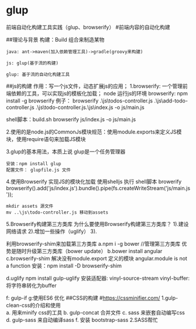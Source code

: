 # glup
前端自动化构建工具实践（glup、browserify）
#前端内容的自动化构建

##理论与背景
    构建：Build 组合来制造某物

    java: ant->maven(加入依赖管理工具)->gradle(groovy来构建)

    js: glup(基于流的构建)

    glup: 基于流的自动化构建工具

##js的构建
    作用：写一个js文件，动态扩展js的应用；
1.browserify: 一个管理前端依赖的工具，可以实现js的模板化加载； node 运行js的环境
  browserify: npm install -g browserify
  例子： browserify .\js\todos-controller.js .\js\add-todo-controller.js .\js\todo-controller.js.\js\index.js -o js/main.js

  shell脚本：build.sh browserify js/index.js -o js/main.js

2.使用的是node.js的CommonJs模块规范：使用module.exports来定义JS模块，使用require语句来加载JS模块

3.glup的基本用法，本质上说 glup是一个任务管理器

    安装：npm install glup
    配置文件： glupfile.js 文件
4.使用Browserify 实现JS的模块化加载
    使用shelljs 执行 shell脚本
    browerify browserify().add('js/index.js').bundle().pipe(fs.createWriteStream('js/main.js'));

    mkdir assets 源文件
    mv ..\js\todo-controller.js 移动到assets

5.Browserify构建第三方类库
  为什么要使用Browserify构建第三方类库？
  1).建设网络请求
  2).增加一些操作（uglify）
  3).
  
  利用browserify-shim来加载第三方类库
  a.npm i -g bower //管理第三方类库 优势是随时升级第三方类库（bower update）
  b.bower install angular
  c.browserify-shim 解决没有module.export 定义的模块 angular.module is not a function
        安装：npm install -D browserify-shim

  d.uglify npm install gulp-uglify
    安装适配器: vinyl-source-stream
    vinyl-buffer: 将字符串转化为buffer
   
   f: gulp-if
   g:使用ES6 优化
##CSS的构建
#https://cssminifier.com/
1.gulp-clean-css的介绍和使用  
a. 用来minify css的工具
b. gulp-concat 合并文件
c. sass 来嵌套自动编写css
d. gulp-sass 来自动编译sass 
f. 安装 bootstrap-sass
2.SASS帮忙
